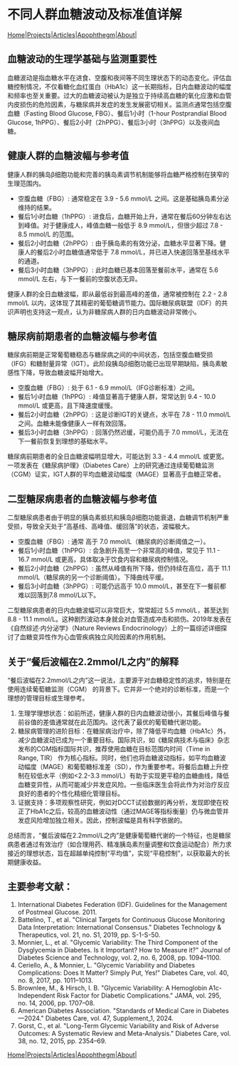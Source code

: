 # 不同人群血糖波动及标准值详解

[Home](/README.md)|[Projects](/projects.md)|[Articles](/articles.md)|[Apophthegm](/apophthegm.md)|[About](/about.md)|

## 血糖波动的生理学基础与监测重要性

血糖波动是指血糖水平在进食、空腹和夜间等不同生理状态下的动态变化。评估血糖控制情况，不仅看糖化血红蛋白（HbA1c）这一长期指标，日内血糖波动的幅度和频率也至关重要。过大的血糖波动被认为是独立于持续高血糖的氧化应激和血管内皮损伤的危险因素，与糖尿病并发症的发生发展密切相关。监测点通常包括空腹血糖（Fasting Blood Glucose, FBG）、餐后1小时（1-hour Postprandial Blood Glucose, 1hPPG）、餐后2小时（2hPPG）、餐后3小时（3hPPG）以及夜间血糖。

## 健康人群的血糖波幅与参考值

健康人群的胰岛β细胞功能和完善的胰岛素调节机制能够将血糖严格控制在狭窄的生理范围内。

- 空腹血糖（FBG）: 通常稳定在 3.9 - 5.6 mmol/L 之间。这是基础胰岛素分泌维持的结果。    
- 餐后1小时血糖（1hPPG）: 进食后，血糖开始上升，通常在餐后60分钟左右达到峰值。对于健康成人，峰值血糖一般低于 8.9 mmol/L，但很少超过 7.8 - 8.5 mmol/L 的范围。    
- 餐后2小时血糖（2hPPG）: 由于胰岛素的有效分泌，血糖水平显著下降。健康人的餐后2小时血糖值通常低于 7.8 mmol/L，并已进入快速回落至基线水平的通道。    
- 餐后3小时血糖（3hPPG）: 此时血糖已基本回落至餐前水平，通常在 5.6 mmol/L 左右，与下一餐前的空腹状态无异。    

健康人群的全日血糖波幅，即从最低谷到最高峰的差值，通常被控制在 2.2 - 2.8 mmol/L 以内，这体现了其精密的葡萄糖调节能力。国际糖尿病联盟（IDF）的共识声明也支持这一观点，认为非糖尿病人群的日内血糖波动非常微小。

## 糖尿病前期患者的血糖波幅与参考值

糖尿病前期是正常葡萄糖稳态与糖尿病之间的中间状态，包括空腹血糖受损（IFG）和糖耐量异常（IGT）。此阶段胰岛β细胞功能已出现早期缺陷，胰岛素敏感性下降，导致血糖波幅开始增大。

- 空腹血糖（FBG）: 处于 6.1 - 6.9 mmol/L（IFG诊断标准）之间。    
- 餐后1小时血糖（1hPPG）: 峰值显著高于健康人群，常常达到 9.4 - 10.0 mmol/L 或更高，且下降速度缓慢。    
- 餐后2小时血糖（2hPPG）: 这是诊断IGT的关键点，水平在 7.8 - 11.0 mmol/L 之间。血糖未能像健康人一样有效回落。    
- 餐后3小时血糖（3hPPG）: 回落仍然迟缓，可能仍高于 7.0 mmol/L，无法在下一餐前恢复到理想的基础水平。    

糖尿病前期患者的全日血糖波幅明显增大，可能达到 3.3 - 4.4 mmol/L 或更宽。一项发表在《糖尿病护理》（Diabetes Care）上的研究通过连续葡萄糖监测（CGM）证实，IGT人群的平均血糖波动幅度（MAGE）显著高于血糖正常者。

## 二型糖尿病患者的血糖波幅与参考值

二型糖尿病患者由于明显的胰岛素抵抗和胰岛β细胞功能衰退，血糖调节机制严重受损，导致全天处于“高基线、高峰值、缓回落”的状态，波幅极大。

- 空腹血糖（FBG）: 通常 高于 7.0 mmol/L（糖尿病的诊断阈值之一）。    
- 餐后1小时血糖（1hPPG）: 会急剧升高至一个非常高的峰值，常见于 11.1 - 16.7 mmol/L 或更高，具体取决于饮食内容和糖尿病控制情况。    
- 餐后2小时血糖（2hPPG）: 虽然从峰值有所下降，但仍持续在高位，高于 11.1 mmol/L（糖尿病的另一个诊断阈值）。下降曲线平缓。    
- 餐后3小时血糖（3hPPG）: 可能仍远高于 10.0 mmol/L，甚至在下一餐前都难以回落到7.8 mmol/L以下。    

二型糖尿病患者的日内血糖波幅可以非常巨大，常常超过 5.5 mmol/L，甚至达到 8.8 - 11.1 mmol/L。这种剧烈波动本身就会对血管造成冲击和损伤。2019年发表在《自然综述·内分泌学》（Nature Reviews Endocrinology）上的一篇综述详细探讨了血糖变异性作为心血管疾病独立风险因素的作用机制。

## 关于“餐后波幅在2.2mmol/L之内”的解释

“餐后波幅在2.2mmol/L之内”这一说法，主要源于对血糖稳定性的追求，特别是在使用连续葡萄糖监测（CGM） 的背景下。它并非一个绝对的诊断标准，而是一个理想的管理目标或生理参考。

1. 生理学理想状态：如前所述，健康人群的日内血糖波动很小，其餐后峰值与餐前谷值的差值通常就在此范围内。这代表了最优的葡萄糖代谢功能。
2. 糖尿病管理的进阶目标：在糖尿病治疗中，除了降低平均血糖（HbA1c）外，减少血糖波动已成为一个重要目标。国际共识，如《糖尿病技术与临床》杂志发布的CGM指标国际共识，推荐使用血糖在目标范围内时间（Time in Range, TIR） 作为核心指标。同时，他们也将血糖波动指标，如平均血糖波动幅度（MAGE）和葡萄糖标准差（SD），作为重要参考。将餐后血糖上升控制在较低水平（例如<2.2-3.3 mmol/L）有助于实现更平稳的血糖曲线，降低血糖变异性，从而可能减少并发症风险。一些临床医生会将此作为对治疗反应良好的患者的个性化精细化管理目标。
3. 证据支持：多项观察性研究，例如对DCCT试验数据的再分析，发现即使在校正了HbA1c之后，较高的血糖波动性（通过MAGE等指标衡量）仍与微血管并发症风险增加独立相关。因此，控制波幅是具有科学依据的。

总结而言，“餐后波幅在2.2mmol/L之内”是健康葡萄糖代谢的一个特征，也是糖尿病患者通过有效治疗（如合理用药、精准胰岛素剂量调整和饮食运动配合）所力求接近的理想状态，旨在超越单纯控制“平均值”，实现“平稳控制”，以获取最大的长期健康收益。

## 主要参考文献：

1. International Diabetes Federation (IDF). Guidelines for the Management of Postmeal Glucose. 2011.
2. Battelino, T., et al. "Clinical Targets for Continuous Glucose Monitoring Data Interpretation: International Consensus." Diabetes Technology & Therapeutics, vol. 21, no. S1, 2019, pp. S-1-S-50.
3. Monnier, L., et al. "Glycemic Variability: The Third Component of the Dysglycemia in Diabetes. Is it Important? How to Measure it?" Journal of Diabetes Science and Technology, vol. 2, no. 6, 2008, pp. 1094–1100.
4. Ceriello, A., & Monnier, L. "Glycemic Variability and Diabetes Complications: Does It Matter? Simply Put, Yes!" Diabetes Care, vol. 40, no. 8, 2017, pp. 1011–1013.
5. Brownlee, M., & Hirsch, I. B. "Glycemic Variability: A Hemoglobin A1c-Independent Risk Factor for Diabetic Complications." JAMA, vol. 295, no. 14, 2006, pp. 1707–08.
6. American Diabetes Association. "Standards of Medical Care in Diabetes—2024." Diabetes Care, vol. 47, Supplement_1, 2024.
7. Gorst, C., et al. "Long-Term Glycemic Variability and Risk of Adverse Outcomes: A Systematic Review and Meta-Analysis." Diabetes Care, vol. 38, no. 12, 2015, pp. 2354–69.

[Home](/README.md)|[Projects](/projects.md)|[Articles](/articles.md)|[Apophthegm](/apophthegm.md)|[About](/about.md)|